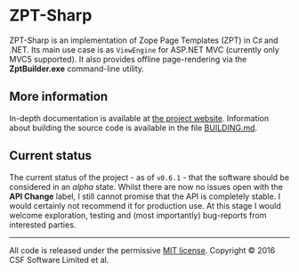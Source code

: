 # ZPT-Sharp
ZPT-Sharp is an implementation of Zope Page Templates (ZPT) in C♯ and .NET.
Its main use case is as `ViewEngine` for ASP.NET MVC (currently only MVC5 supported).
It also provides offline page-rendering via the **ZptBuilder.exe** command-line utility.

## More information
In-depth documentation is available at [the project website].
Information about building the source code is available in the file [BUILDING.md].

[the project website]: http://csf-dev.github.io/ZPT-Sharp/
[BUILDING.md]: https://github.com/csf-dev/ZPT-Sharp/blob/master/BUILDING.md

## Current status
The current status of the project - as of `v0.6.1` - that the software should be considered in an _alpha_ state.
Whilst there are now no issues open with the **API Change** label, I still cannot promise that the API is completely stable.
I would certainly not recommend it for production use.
At this stage I would welcome exploration, testing and (most importantly) bug-reports from interested parties.

---

All code is released under the permissive [MIT license].
Copyright © 2016 CSF Software Limited et al.

[MIT license]: https://github.com/csf-dev/ZPT-Sharp/blob/master/LICENSE
